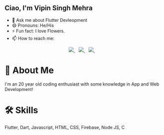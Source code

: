 ## Ciao, I'm Vipin Singh Mehra
- 💬 Ask me about Flutter Devleopment
- 😄 Pronouns: He/His
- ⚡ Fun fact: I love Flowers.
- 📫 How to reach me: 

<p align="center">
  <a href="https://www.linkedin.com/in/vimehraa29/">
    <img src="https://img.shields.io/badge/linkedin-%230077B5.svg?&style=for-the-badge&logo=linkedin&logoColor=white" />
  </a>&nbsp;&nbsp;
  <a href="https://www.instagram.com/vimehraa_29/">
    <img src="https://img.shields.io/badge/instagram-%23E4405F.svg?&style=for-the-badge&logo=instagram&logoColor=white" />
  </a>&nbsp;&nbsp;
  <a href="https://twitter.com/vimehraa29">
    <img src="https://img.shields.io/badge/Twitter-1DA1F2?style=for-the-badge&logo=twitter&logoColor=white" />
  </a>&nbsp;&nbsp;
</p>

# 🚀 About Me
I'm an 20 year old coding enthusiast with some knowledge in App and Web Development!

# 🛠 Skills
Flutter, Dart, Javascript, HTML, CSS, Firebase, Node JS, C
